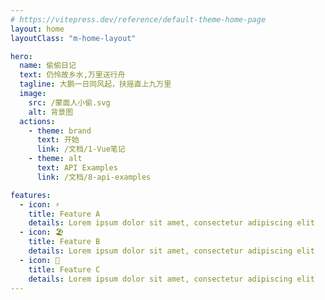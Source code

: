 ```yaml
---
# https://vitepress.dev/reference/default-theme-home-page
layout: home
layoutClass: "m-home-layout"

hero:
  name: 偷偷日记
  text: 仍怜故乡水,万里送行舟
  tagline: 大鹏一日同风起，扶摇直上九万里
  image:
    src: /蒙面人小偷.svg
    alt: 背景图
  actions:
    - theme: brand
      text: 开始
      link: /文档/1-Vue笔记
    - theme: alt
      text: API Examples
      link: /文档/8-api-examples

features:
  - icon: ⚡️
    title: Feature A
    details: Lorem ipsum dolor sit amet, consectetur adipiscing elit
  - icon: 🏖️
    title: Feature B
    details: Lorem ipsum dolor sit amet, consectetur adipiscing elit
  - icon: 🐼
    title: Feature C
    details: Lorem ipsum dolor sit amet, consectetur adipiscing elit
---
```


<!-- 首页下划线组件 -->
<HomeUnderline />

<!-- 五彩纸屑组件 -->
<confetti />

<style>
/*爱的魔力转圈圈*/
.m-home-layout .image-src:hover {
  transform: translate(-50%, -50%) rotate(666turn);
  transition: transform 59s 1s cubic-bezier(0.3, 0, 0.8, 1);
}

.m-home-layout .details small {
  opacity: 0.8;
}

.m-home-layout .item:last-child .details {
  display: flex;
  justify-content: flex-end;
  align-items: end;
}
</style>